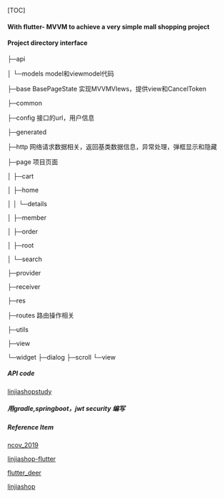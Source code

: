 [TOC]
#### With flutter- MVVM to achieve a very simple mall shopping project
#### Project directory interface

├─api

│  └─models model和viewmodel代码

├─base  BasePageState 实现MVVMVIews，提供view和CancelToken

├─common

├─config  接口的url，用户信息

├─generated

├─http  网络请求数据相关，返回基类数据信息，异常处理，弹框显示和隐藏

├─page 项目页面

│  ├─cart

│  ├─home

│  │  └─details

│  ├─member

│  ├─order

│  ├─root

│  └─search

├─provider

├─receiver

├─res

├─routes 路由操作相关

├─utils

├─view

└─widget
    ├─dialog
    ├─scroll
    └─view





##### API code
[linjiashopstudy](https://github.com/githubityu/linjiashopstudy.git)


##### 用gradle,springboot，jwt security 编写


##### Reference Item
[ncov_2019](https://github.com/fluttercandies/ncov_2019)

[linjiashop-flutter](https://github.com/microapp-store/linjiashop-flutter)

[flutter_deer](https://github.com/simplezhli/flutter_deer.git)

[linjiashop](https://gitee.com/microapp/linjiashop)